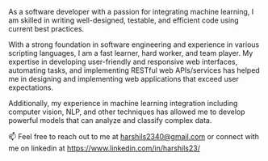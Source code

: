 As a software developer with a passion for integrating machine learning, I am skilled in writing well-designed, testable, and efficient code using current best practices.

With a strong foundation in software engineering and experience in various scripting languages, I am a fast learner, hard worker, and team player. My expertise in developing user-friendly and responsive web interfaces, automating tasks, and implementing RESTful web APIs/services has helped me in designing and implementing web applications that exceed user expectations. 

Additionally, my experience in machine learning integration including computer vision, NLP, and other techniques has allowed me to develop powerful models that can analyze and classify complex data.


📫 Feel free to reach out to me at harshils2340@gmail.com or connect with me on linkedin at https://www.linkedin.com/in/harshils23/
